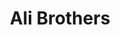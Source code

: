 ---
title: "Ali Brothers"
url: /karachi/ali-brothers-pinjara-pur-road-muhammad-ali-jinnah-rd-aram-bagh/
shop: shop
---